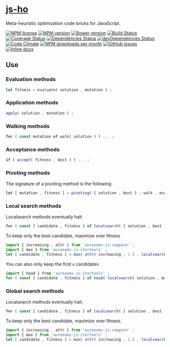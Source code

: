 [js-ho](http://aureooms.github.io/js-ho)
==

Meta-heuristic optimization code bricks for JavaScript.

[![NPM license](http://img.shields.io/npm/l/aureooms-js-ho.svg?style=flat)](https://raw.githubusercontent.com/aureooms/js-ho/master/LICENSE)
[![NPM version](http://img.shields.io/npm/v/aureooms-js-ho.svg?style=flat)](https://www.npmjs.org/package/aureooms-js-ho)
[![Bower version](http://img.shields.io/bower/v/aureooms-js-ho.svg?style=flat)](http://bower.io/search/?q=aureooms-js-ho)
[![Build Status](http://img.shields.io/travis/aureooms/js-ho.svg?style=flat)](https://travis-ci.org/aureooms/js-ho)
[![Coverage Status](http://img.shields.io/coveralls/aureooms/js-ho.svg?style=flat)](https://coveralls.io/r/aureooms/js-ho)
[![Dependencies Status](http://img.shields.io/david/aureooms/js-ho.svg?style=flat)](https://david-dm.org/aureooms/js-ho#info=dependencies)
[![devDependencies Status](http://img.shields.io/david/dev/aureooms/js-ho.svg?style=flat)](https://david-dm.org/aureooms/js-ho#info=devDependencies)
[![Code Climate](http://img.shields.io/codeclimate/github/aureooms/js-ho.svg?style=flat)](https://codeclimate.com/github/aureooms/js-ho)
[![NPM downloads per month](http://img.shields.io/npm/dm/aureooms-js-ho.svg?style=flat)](https://www.npmjs.org/package/aureooms-js-ho)
[![GitHub issues](http://img.shields.io/github/issues/aureooms/js-ho.svg?style=flat)](https://github.com/aureooms/js-ho/issues)
[![Inline docs](http://inch-ci.org/github/aureooms/js-ho.svg?branch=master&style=shields)](http://inch-ci.org/github/aureooms/js-ho)


## Use

### Evaluation methods

```js
let fitness = evaluate( solution , mutation ) ;
```

### Application methods

```js
apply( solution , mutation ) ;
```

### Walking methods

```js
for ( const mutation of walk( solution ) ) ... ;
```

### Acceptance methods

```js
if ( accept( fitness , best ) ) ... ;
```

### Pivoting methods

The signature of a pivoting method is the following

```js
let [ mutation , fitness ] = pivoting( [ solution , best ] , walk , evaluate ) ;
```

### Local search methods

Localsearch methods eventually halt

```js
for ( const [ candidate , fitness ] of localsearch( [ solution , best ] ) ) ... ;
```

To keep only the best candidate, maximize over fitness

```js
import { increasing , attr } from 'aureooms-js-compare' ;
import { max } from 'aureooms-js-itertools' ;
let [ candidate , fitness ] = max( attr( increasing , 1 ) , localsearch( [ solution , best ] ) ) ;
```

You can also only keep the first `n` candidates

```js
import { head } from 'aureooms-js-itertools' ;
for ( const [ candidate , fitness ] of head( localsearch( solution , best ) , n ) ) ... ;
```

### Global search methods

Localsearch methods eventually halt.
```js
for ( const [ candidate , fitness ] of localsearch( [ solution , best ] ) ) ... ;
```

To keep only the best candidate, maximize over fitness.

```js
import { increasing , attr } from 'aureooms-js-compare' ;
import { max } from 'aureooms-js-itertools' ;
let [ candidate , fitness ] = max( attr( increasing , 1 ) , localsearch( [ solution , best ] ) ) ;
```
